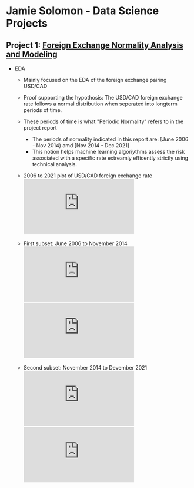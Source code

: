 # Jamie Solomon - Data Science Projects

## Project 1: [Foreign Exchange Normality Analysis and Modeling](https://github.com/jamiesolomon/ForeignExchangeNormality)
 + EDA
    - Mainly focused on the EDA of the foreign exchange pairing USD/CAD
    - Proof supporting the hypothosis: The USD/CAD foreign exchange rate follows a normal distribution when seperated into longterm periods of time.
    - These periods of time is what "Periodic Normality" refers to in the project report
        - The periods of normality indicated in this report are: [June 2006 - Nov 2014) amd [Nov 2014 - Dec 2021]
        - This notion helps machine learning algoriythms assess the risk associated with a specific rate extreamly efficently strictly using technical analysis.
    - 2006 to 2021 plot of USD/CAD foreign exchange rate
    ![Specified pdf plot](https://github.com/jamiesolomon/ForeignExchangeNormality/blob/main/USDCAD_FullPlot.pdf)
    
    - First subset: June 2006 to November 2014
    ![Specified pdf plot](https://github.com/jamiesolomon/ForeignExchangeNormality/blob/main/USDCAD_2006-2014_Plot.pdf)
    ![Specified pdf plot](https://github.com/jamiesolomon/ForeignExchangeNormality/blob/main/2006-2014_CADUSD_Hist.pdf)
    
    - Second subset: November 2014 to Devember 2021
    ![Specified pdf plot](https://github.com/jamiesolomon/ForeignExchangeNormality/blob/main/USDCAD_2014-2021_Plot.pdf)
    ![Specified pdf plot](https://github.com/jamiesolomon/ForeignExchangeNormality/blob/main/2014-2021_CADUSD_Hist.pdf)
